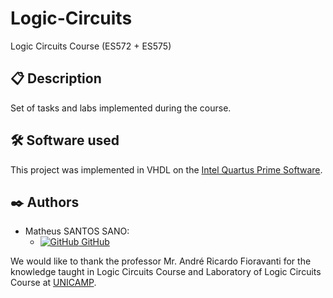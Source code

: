 # Logic-Circuits
Logic Circuits Course (ES572 + ES575)

## 📋 Description

Set of tasks and labs implemented during the course.

## 🛠️ Software used

This project was implemented in VHDL on the [Intel Quartus Prime Software](https://www.intel.com/content/www/us/en/products/details/fpga/development-tools/quartus-prime.html).

## ✒️ Authors

- Matheus SANTOS SANO:
    - [![GitHub](https://i.stack.imgur.com/tskMh.png) GitHub](https://github.com/matsano)


We would like to thank the professor Mr. André Ricardo Fioravanti for the knowledge taught in Logic Circuits Course and Laboratory of Logic Circuits Course at [UNICAMP](https://www.unicamp.br/unicamp/).